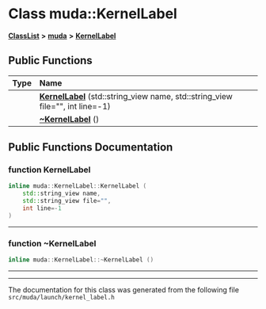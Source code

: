 

# Class muda::KernelLabel



[**ClassList**](annotated.md) **>** [**muda**](namespacemuda.md) **>** [**KernelLabel**](classmuda_1_1_kernel_label.md)










































## Public Functions

| Type | Name |
| ---: | :--- |
|   | [**KernelLabel**](#function-kernellabel) (std::string\_view name, std::string\_view file="", int line=-1) <br> |
|   | [**~KernelLabel**](#function-kernellabel) () <br> |




























## Public Functions Documentation




### function KernelLabel 

```C++
inline muda::KernelLabel::KernelLabel (
    std::string_view name,
    std::string_view file="",
    int line=-1
) 
```




<hr>



### function ~KernelLabel 

```C++
inline muda::KernelLabel::~KernelLabel () 
```




<hr>

------------------------------
The documentation for this class was generated from the following file `src/muda/launch/kernel_label.h`

